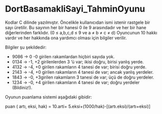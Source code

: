 # DortBasamakliSayi_TahminOyunu
Kodlar C dilinde yazılmıştır.
Öncelikle kullanıcıdan ismi istenir rastgele bir sayı üretilir.
Bu sayının her bir hanesi 0 ile 9 arasındadır ve her bir hane diğerlerinden farklıdır. (0 ≤ a,b,c,d ≤ 9 ve a  ≠ b ≠ c ≠ d)
Oyuncunun 10 hakkı vardır ve her hakkında ona yardımcı olması için bilgiler verilir.

Bilgiler şu şekildedir:
*	9086  ->   0 -0 girilen rakamlardan hiçbiri sayıda yok.
*	0134  ->  -1, +2 girilenlerden 3 ’ü var; ikisi doğru, birisi yanlış yerde.
*	4132  ->  -4, +0 girilen rakamların 4 tanesi de var; birisi doğru yerde.
*	2143  ->  -4, +0 girilen rakamların 4 tanesi de var; ancak yanlış yerdeler.
*	1843  ->  -0, +3girilen rakamların 3 tanesi de var; üçü de doğru yerdeler.
*	1234  ->  -0, +4 girilen rakamların 4 tanesi de var; doğru yerdeler (Bildiniz!).




Oyunun puanlama sistemi aşağıdaki gibidir:




puan ( artı, eksi, hak) = 10.arti+ 5.eksi+(1000/hak)-[(artı.eksi)/(artı+eksi)]


